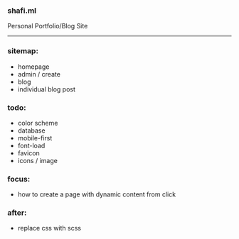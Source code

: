### shafi.ml

Personal Portfolio/Blog Site

---

### sitemap:

- homepage
- admin / create
- blog
- individual blog post

### todo:

- color scheme
- database
- mobile-first
- font-load
- favicon
- icons / image

### focus:

- how to create a page with dynamic content from click

### after:

- replace css with scss
